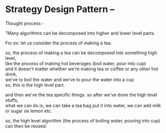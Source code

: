 # Strategy Design Pattern – 

Thought process - 

"Many algorithms can be decomposed into higher and lower level parts.

For ex: let us consider the process of making a tea.

so, the process of making a tea can be decomposed into something high level,  
like the process of making hot beverages (boil water, pour into cup)  
and it doesn't matter whether we're making tea or coffee or any other hot drink,  
we've to boil the water and we've to pour the water into a cup  
so, this is the high level part.  

and then we've the tea specific things. so after we've done the high level stuffs,  
what we can do is, we can take a tea bag put it into water, we can add milk or sugar oe lemon etc.  

so, the high level algorithm (the process of boiling water, pouring into cup) can then be reused.  
